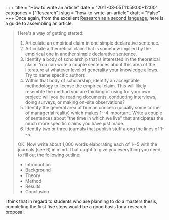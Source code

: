 +++
title = "How to write an article"
date = "2011-03-05T11:59:00+12:00"
categories = ["Research"]
slug = "how-to-write-an-article"
draft = "False"
+++
Once again, from the excellent [Research as a second
language](http://secondlanguage.blogspot.com/2010/02/materials-and-craft-skills.html),
here is a guide to assembling an article.

> Here's a way of getting started:
>
> 1. Articulate an empirical claim in one simple declarative sentence.
> 2. Articulate a theoretical claim that is somehow implied by the empirical 
> one in another simple declarative sentence.
> 3. Identify a body of scholarship that is interested in the theoretical 
> claim. You can write a couple sentences about this area of the
> literature at whatever level of generality your knowledge allows. Try to
> name specific authors.
> 4. Within that body of scholarship, identify an acceptable methodology
> to license the empirical claim. This will likely resemble the method you
> are thinking of using for your own project: will you be reading
> documents, conducting interviews, doing surveys, or making on-site
> observations?
> 5. Identify the general area of human concern (usually some corner of
> managerial reality) which makes 1--4 important. Write a couple of
> sentences about "the time in which we live" that anticipates the much
> more specific claims you have just made.
> 6. Identify two or three journals that publish stuff along the lines of
> 1--5.
>
> OK. Now write about 1,000 words elaborating each of 1--5 with the
> journals (see 6) in mind. That ought to give you everything you need
> to fill out the following outline:
>
> - Introduction
> - Background
> - Theory
> - Method
> - Results
> - Conclusion

I think that in regard to students who are planning to do a masters
thesis, completing the first five steps would be a good basis for a
research proposal.


